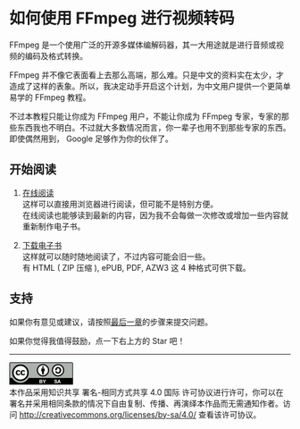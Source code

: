 # 如何使用 FFmpeg 进行视频转码

FFmpeg 是一个使用广泛的开源多媒体编解码器，其一大用途就是进行音频或视频的编码及格式转换。

FFmpeg 并不像它表面看上去那么高端，那么难。只是中文的资料实在太少，才造成了这样的表象。所以，我决定动手开启这个计划，为中文用户提供一个更简单易学的 FFmpeg 教程。

不过本教程只能让你成为 FFmpeg 用户，不能让你成为 FFmpeg 专家，专家的那些东西我也不明白。不过就大多数情况而言，你一辈子也用不到那些专家的东西。即使偶然用到， Google 足够作为你的伙伴了。

## 开始阅读

1.	[在线阅读](index.md)  
	这样可以直接用浏览器进行阅读，但可能不是特别方便。  
	在线阅读也能够读到最新的内容，因为我不会每做一次修改或增加一些内容就重新制作电子书。

2.	[下载电子书](https://github.com/FiveYellowMice/how-to-convert-videos-with-ffmpeg-zh/releases/latest)  
	这样就可以随时随地阅读了，不过内容可能会旧一些。  
	有 HTML ( ZIP 压缩 ), ePUB, PDF, AZW3 这 4 种格式可供下载。

## 支持

如果你有意见或建议，请按照[最后一章](10-write-in-end.md)的步骤来提交问题。

如果你觉得我值得鼓励，点一下右上方的 Star 吧！

----------------------

![CC-BY-SA](image/by-sa.png)  
本作品采用知识共享 署名-相同方式共享 4.0 国际 许可协议进行许可，你可以在署名并采用相同条款的情况下自由复制、传播、再演绎本作品而无需通知作者。访问 <http://creativecommons.org/licenses/by-sa/4.0/> 查看该许可协议。
